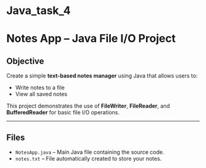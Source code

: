 # Java_task_4
# Notes App – Java File I/O Project

## Objective
Create a simple **text-based notes manager** using Java that allows users to:
- Write notes to a file
- View all saved notes

This project demonstrates the use of **FileWriter**, **FileReader**, and **BufferedReader** for basic file I/O operations.

---

## Files
- `NotesApp.java` – Main Java file containing the source code.
- `notes.txt` – File automatically created to store your notes.
